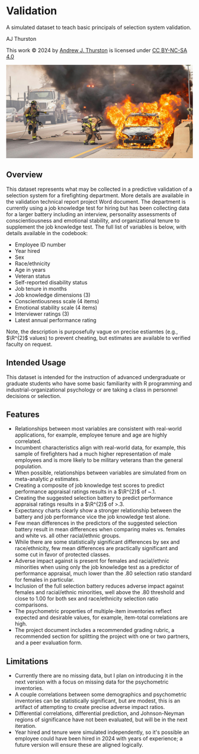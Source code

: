 # Validation
A simulated dataset to teach basic principals of selection system validation.

AJ Thurston

This work © 2024 by [Andrew J. Thurston](https://ajthurston.com) is licensed under [CC BY-NC-SA 4.0](https://creativecommons.org/licenses/by-nc-sa/4.0/)

![](firefighting.jpeg)

## Overview

This dataset represents what may be collected in a predictive validation of a selection system for a firefighting department. More details are available in the validation technical report project Word document. The department is currently using a job knowledge test for hiring but has been collecting data for a larger battery including an interview, personality assessments of conscientiousness and emotional stability, and organizational tenure to supplement the job knowledge test. The full list of variables is below, with details available in the codebook:

- Employee ID number
- Year hired
- Sex
- Race/ethnicity
- Age in years
- Veteran status
- Self-reported disability status
- Job tenure in months
- Job knowledge dimensions (3)
- Conscientiousness scale (4 items)
- Emotional stability scale (4 items)
- Interviewer ratings (3)
- Latest annual performance rating

Note, the description is purposefully vague on precise estiamtes (e.g., $\R^{2}$ values) to prevent cheating, but estimates are available to verified faculty on request.

## Intended Usage

This dataset is intended for the instruction of advanced undergraduate or graduate students who have some basic familiarity with R programming and industrial-organizational psychology or are taking a class in personnel decisions or selection.

## Features

- Relationships between most variables are consistent with real-world applications, for example, employee tenure and age are highly correlated.
- Incumbent characteristics align with real-world data, for example, this sample of firefighters had a much higher representation of male employees and is more likely to be military veterans than the general population.
- When possible, relationships between variables are simulated from on meta-analytic $\rho$ estimates.
- Creating a composite of job knowledge test scores to predict performance appraisal ratings results in a $\R^{2}$ of ~.1.
- Creating the suggested selection battery to predict performance appraisal ratings results in a  $\R^{2}$ of >.3.
- Expectancy charts clearly show a stronger relationship between the battery and job performance vice the job knowledge test alone.
- Few mean differences in the predictors of the suggested selection battery result in mean differences when comparing males vs. females and white vs. all other racial/ethnic groups.
- While there are some statistically significant differences by sex and race/ethnicity, few mean differences are practically significant and some cut in favor of protected classes.
- Adverse impact against is present for females and racial/ethnic minorities when using only the job knowledge test as a predictor of performance appraisal, much lower than the .80 selection ratio standard for females in particular.
- Inclusion of the full selection battery reduces adverse impact against females and racial/ethnic minorities, well above the .80 threshold and close to 1.00 for both sex and race/ethnicity selection ratio comparisons.
- The psychometric properties of multiple-item inventories reflect expected and desirable values, for example, item-total correlations are high.
- The project document includes a recommended grading rubric, a recommended section for splitting the project with one or two partners, and a peer evaluation form.

## Limitations
- Currently there are no missing data, but I plan on introducing it in the next version with a focus on missing data for the psychometric inventories.
- A couple correlations between some demographics and psychometric inventories can be statistically significant, but are modest, this is an artifact of attempting to create precise adverse impact ratios.
- Differential correlations, differential prediction, and Johnson-Neyman regions of significance have not been evaluated, but will be in the next iteration.
- Year hired and tenure were simulated independently, so it's possible an employee could have been hired in 2024 with years of experience; a future version will ensure these are aligned logically.